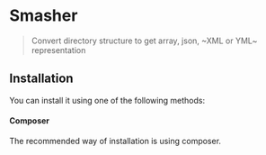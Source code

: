 # Smasher

> Convert directory structure to get array, json, ~XML or YML~ representation 

## Installation
You can install it using one of the following methods:

#### Composer
The recommended way of installation is using composer.  


